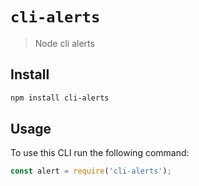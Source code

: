 # `cli-alerts`

> Node cli alerts

## Install
```sh
npm install cli-alerts
```

## Usage

To use this CLI run the following command:

```js
const alert = require('cli-alerts');
```
